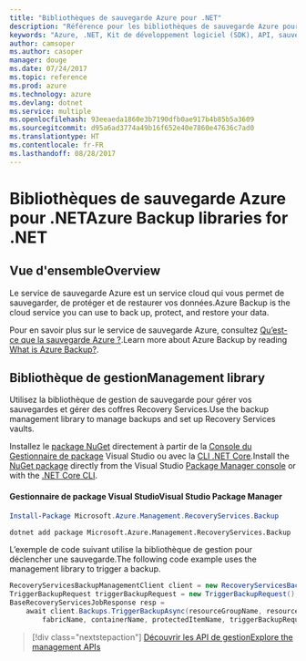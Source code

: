 ```yaml
---
title: "Bibliothèques de sauvegarde Azure pour .NET"
description: "Référence pour les bibliothèques de sauvegarde Azure pour .NET"
keywords: "Azure, .NET, Kit de développement logiciel (SDK), API, sauvegarde"
author: camsoper
ms.author: casoper
manager: douge
ms.date: 07/24/2017
ms.topic: reference
ms.prod: azure
ms.technology: azure
ms.devlang: dotnet
ms.service: multiple
ms.openlocfilehash: 93eeaeda1860e3b7190dfb0ae917b4b85b5a3609
ms.sourcegitcommit: d95a6ad3774a49b16f652e40e7860e47636c7ad0
ms.translationtype: HT
ms.contentlocale: fr-FR
ms.lasthandoff: 08/28/2017
---
```

# <a name="azure-backup-libraries-for-net"></a><span data-ttu-id="58d58-104">Bibliothèques de sauvegarde Azure pour .NET</span><span class="sxs-lookup"><span data-stu-id="58d58-104">Azure Backup libraries for .NET</span></span>

## <a name="overview"></a><span data-ttu-id="58d58-105">Vue d'ensemble</span><span class="sxs-lookup"><span data-stu-id="58d58-105">Overview</span></span>

<span data-ttu-id="58d58-106">Le service de sauvegarde Azure est un service cloud qui vous permet de sauvegarder, de protéger et de restaurer vos données.</span><span class="sxs-lookup"><span data-stu-id="58d58-106">Azure Backup is the cloud service you can use to back up, protect, and restore your data.</span></span>

<span data-ttu-id="58d58-107">Pour en savoir plus sur le service de sauvegarde Azure, consultez [Qu’est-ce que la sauvegarde Azure ?](/azure/backup/backup-introduction-to-azure-backup).</span><span class="sxs-lookup"><span data-stu-id="58d58-107">Learn more about Azure Backup by reading [What is Azure Backup?](/azure/backup/backup-introduction-to-azure-backup).</span></span>

## <a name="management-library"></a><span data-ttu-id="58d58-108">Bibliothèque de gestion</span><span class="sxs-lookup"><span data-stu-id="58d58-108">Management library</span></span>

<span data-ttu-id="58d58-109">Utilisez la bibliothèque de gestion de sauvegarde pour gérer vos sauvegardes et gérer des coffres Recovery Services.</span><span class="sxs-lookup"><span data-stu-id="58d58-109">Use the backup management library to manage backups and set up Recovery Services vaults.</span></span>

<span data-ttu-id="58d58-110">Installez le [package NuGet](https://www.nuget.org/packages/Microsoft.Azure.Management.RecoveryServices.Backup) directement à partir de la [Console du Gestionnaire de package][PackageManager] Visual Studio ou avec la [CLI .NET Core][DotNetCLI].</span><span class="sxs-lookup"><span data-stu-id="58d58-110">Install the [NuGet package](https://www.nuget.org/packages/Microsoft.Azure.Management.RecoveryServices.Backup) directly from the Visual Studio [Package Manager console][PackageManager] or with the [.NET Core CLI][DotNetCLI].</span></span>

#### <a name="visual-studio-package-manager"></a><span data-ttu-id="58d58-111">Gestionnaire de package Visual Studio</span><span class="sxs-lookup"><span data-stu-id="58d58-111">Visual Studio Package Manager</span></span>

```powershell
Install-Package Microsoft.Azure.Management.RecoveryServices.Backup
```

```bash
dotnet add package Microsoft.Azure.Management.RecoveryServices.Backup
```

<span data-ttu-id="58d58-112">L’exemple de code suivant utilise la bibliothèque de gestion pour déclencher une sauvegarde.</span><span class="sxs-lookup"><span data-stu-id="58d58-112">The following code example uses the management library to trigger a backup.</span></span>

```csharp
RecoveryServicesBackupManagementClient client = new RecoveryServicesBackupManagementClient(credentials);
TriggerBackupRequest triggerBackupRequest = new TriggerBackupRequest();
BaseRecoveryServicesJobResponse resp =
    await client.Backups.TriggerBackupAsync(resourceGroupName, resourceName, null,
        fabricName, containerName, protectedItemName, triggerBackupRequest);
```

> [!div class="nextstepaction"]
> [<span data-ttu-id="58d58-113">Découvrir les API de gestion</span><span class="sxs-lookup"><span data-stu-id="58d58-113">Explore the management APIs</span></span>](/dotnet/api/overview/azure/backup/management)

[PackageManager]: https://docs.microsoft.com/nuget/tools/package-manager-console
[DotNetCLI]: https://docs.microsoft.com/dotnet/core/tools/dotnet-add-package

